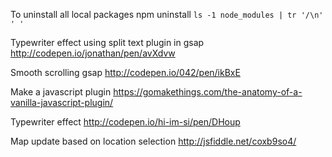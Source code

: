 To uninstall all local packages
	npm uninstall `ls -1 node_modules | tr '/\n' ' '`
	
Typewriter effect using split text plugin in gsap
http://codepen.io/jonathan/pen/avXdvw

Smooth scrolling gsap
http://codepen.io/042/pen/ikBxE

Make a javascript plugin
https://gomakethings.com/the-anatomy-of-a-vanilla-javascript-plugin/

Typewriter effect
http://codepen.io/hi-im-si/pen/DHoup

Map update based on location selection
http://jsfiddle.net/coxb9so4/